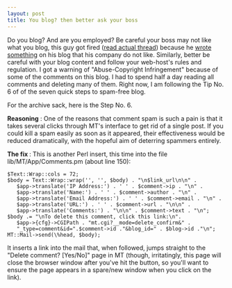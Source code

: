 ```yaml
---
layout: post
title: You blog? then better ask your boss
---
```


Do you blog? And are you employed? Be careful your boss may not like what you blog, this guy got fired (<a href="http://www.michaelhanscom.com/eclecticism/2003/10/of_blogging_and.html">read actual thread</a>) because he <a href="http://www.michaelhanscom.com/eclecticism/2003/10/even_microsoft_.html">wrote something</a> on his blog that his company do not like. Similarly, better be careful with your blog content and follow your web-host's rules and regulation. I got a warning of "Abuse-Copyright Infringement" because of some of the comments on this blog. I had to spend half a day reading all comments and deleting many of them. Right now, I am following the Tip No. 6 of of the seven quick steps to spam-free blog.

For the archive sack, here is the Step No. 6.

<strong>Reasoning</strong> : One of the reasons that comment spam is such a pain is that it takes several clicks through MT's interface to get rid of a single post. If you could kill a spam easily as soon as it appeared, their effectiveness would be reduced dramatically, with the hopeful aim of deterring spammers entirely.

<strong>The fix </strong>: This is another Perl insert, this time into the file lib/MT/App/Comments.pm (about line 150):

```
$Text::Wrap::cols = 72;
$body = Text::Wrap::wrap('', '', $body) . "\n$link_url\n\n" .
   $app->translate('IP Address:') . ' ' . $comment->ip . "\n" .
   $app->translate('Name:') . ' ' . $comment->author . "\n" .
   $app->translate('Email Address:') . ' ' . $comment->email . "\n" .
   $app->translate('URL:') . ' ' . $comment->url . "\n\n" .
   $app->translate('Comments:') . "\n\n" . $comment->text . "\n";
$body .= "\nTo delete this comment, click this link:\n".
   $app->{cfg}->CGIPath . "mt.cgi?__mode=delete_confirm&" .
   "_type=comment&id=".$comment->id ."&blog_id=" . $blog->id ."\n";
MT::Mail->send(\%head, $body);
```

It inserts a link into the mail that, when followed, jumps straight to the "Delete comment? [Yes/No]" page in MT (though, irritatingly, this page will close the browser window after you've hit the button, so you'll want to ensure the page appears in a spare/new window when you click on the link).